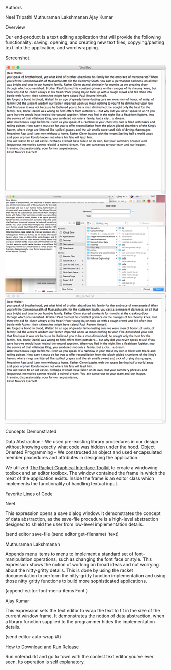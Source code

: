 
Authors

Neel Tripathi
Muthuraman Lakshmanan
Ajay Kumar

Overview

Our end-product is a text editing application that will provide the following functionality: saving, opening, and creating new text files, copyying/pasting text into the application, and word wrapping.

Screenshot

![Alt text](./NoteRad_b4_save.jpg?raw=true "Before Save")
![Alt text](./NoteRad_on_save.jpg?raw=true "On Save")
![Alt text](./NoteRad_after_save.jpg?raw=true "After Save")

Concepts Demonstrated

Data Abstraction - We used pre-existing library procedures in our design without knowing exactly what code was hidden under the hood. 
Object Oriented Programming - We constructed an object and used encapsulated member procedures and attributes in designing the application.


We utilized [The Racket Graphical Interface Toolkit](http://docs.racket-lang.org/gui/) to create a windowing toolbox and an editor toolbox. The window contained the frame in which the meat of the application exists. Inside the frame is an editor class which implements the functionality of handling textual input. 


Favorite Lines of Code

Neel

This expression opens a save dialog window. It demonstrates the concept of data abstraction, as the save-file procedure is a high-level abstraction designed to shield the user from low-level implementation details. 

(send editor save-file
                       (send editor get-filename) 'text)
                       
Muthuraman Lakshmanan

Appends menu items to menu to implement a standard set of font-manipulation operations, such as changing the font face or style. This expression shows the notion of working on broad ideas and not worrying about the nitty-gritty details. This is done by using the racket documentation to perform the nitty-gritty function implementation and using those nitty gritty functions to build more sophisticated applications.  
 
(append-editor-font-menu-items Font )

Ajay Kumar

This expression sets the text editor to wrap the text to fit in the size of the current window frame. It demonstrates the notion of data abstraction, when a library function supplied to the programmer hides the implementation details. 

(send editor auto-wrap #t)

How to Download and Run
[Release]()

Run noterad.rkt and go to town with the coolest text editor you've ever seen. Its operation is self explanatory. 
